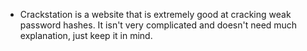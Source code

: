 - Crackstation is a website that is extremely good at cracking weak password hashes. It isn't very complicated and doesn't need much explanation, just keep it in mind.